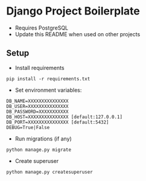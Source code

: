 # Django Project Boilerplate

* Requires PostgreSQL
* Update this README when used on other projects

## Setup

- Install requirements 
```
pip install -r requirements.txt
```
- Set environment variables:
```
DB_NAME=XXXXXXXXXXXXXXX
DB_USER=XXXXXXXXXXXXXXX
DB_PASSWORD=XXXXXXXXXXX
DB_HOST=XXXXXXXXXXXXXXX [default:127.0.0.1]
DB_PORT=XXXXXXXXXXXXXXX [default:5432]
DEBUG=True|False
```
- Run migrations (if any)
```
python manage.py migrate
```
- Create superuser 
```
python manage.py createsuperuser
```

